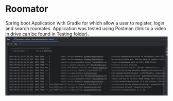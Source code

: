 # Roomator
Spring boot Application with Gradle for which allow a user to register, login and search roomates.
Application was tested using Postman (link to a video in drive can be found in Testing folder).
![alt_text](https://github.com/Jorge36/Roomator/blob/18dd84df31a25880ea3fceb376a7a7ce324af71c/Testing/roomator%20running.png)


